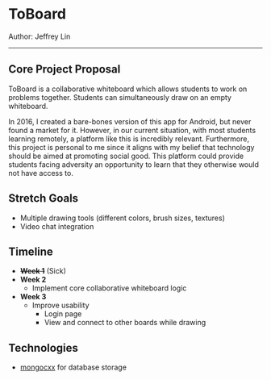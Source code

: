 # ToBoard

Author: Jeffrey Lin

---

## Core Project Proposal
ToBoard is a collaborative whiteboard which allows students to work on problems together. Students can simultaneously 
draw on an empty whiteboard.

In 2016, I created a bare-bones version of this app for Android, but never found a market for it. However, in our
current situation, with most students learning remotely, a platform like this is incredibly relevant. Furthermore, this 
project is personal to me since it aligns with my belief that technology should be aimed at promoting social good. 
This platform could provide students facing adversity an opportunity to learn that they otherwise would not have access 
to.


## Stretch Goals
* Multiple drawing tools (different colors, brush sizes, textures)
* Video chat integration

## Timeline
* ~~**Week 1**~~ (Sick)
* **Week 2**
    * Implement core collaborative whiteboard logic
* **Week 3**
    * Improve usability
        * Login page
        * View and connect to other boards while drawing

## Technologies
* [mongocxx](https://github.com/mongodb/mongo-cxx-driver) for database storage